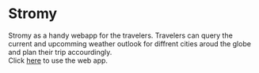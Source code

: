 # Stromy
Stromy as a handy webapp for the travelers. Travelers can query the current and upcomming weather outlook for diffrent cities aroud the globe and plan their trip accourdingly.<br>
Click [here](https://ikrammmmm.github.io/Stromy/) to use the web app.
